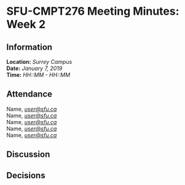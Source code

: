 # SFU-CMPT276 Meeting Minutes: Week 2

## Information

**Location:** *Surrey Campus*  
**Date:**  *January 7, 2019*  
**Time:** *HH::MM - HH::MM*

## Attendance

Name, *user@sfu.ca*  
Name, *user@sfu.ca*  
Name, *user@sfu.ca*  
Name, *user@sfu.ca*  
Name, *user@sfu.ca*

## Discussion

## Decisions
